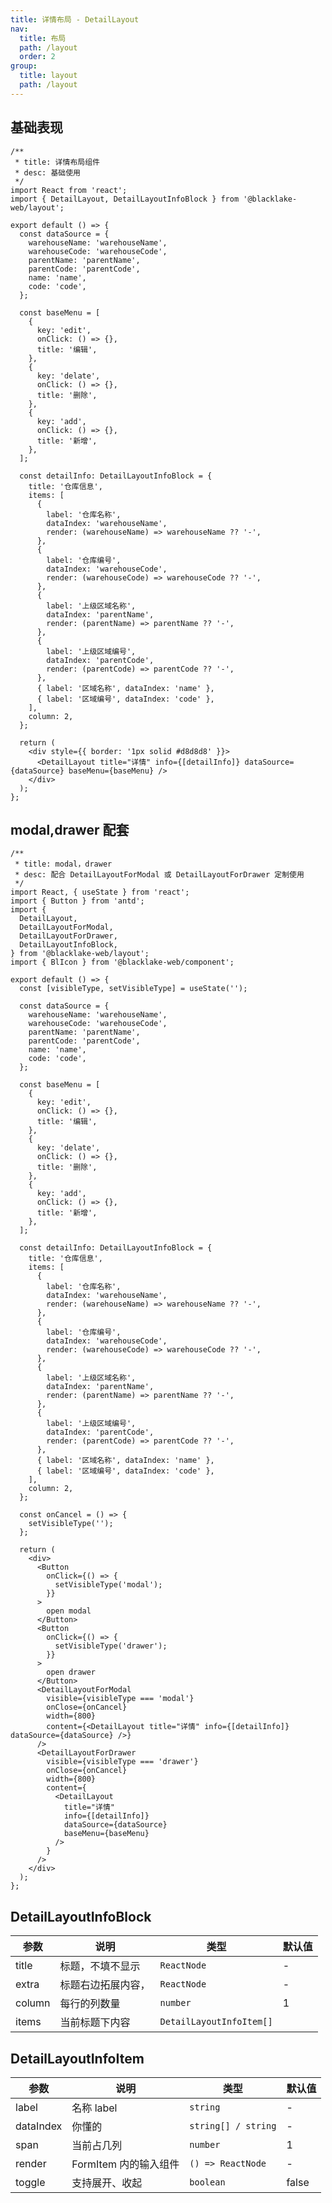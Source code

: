 ```yaml
---
title: 详情布局 - DetailLayout
nav:
  title: 布局
  path: /layout
  order: 2
group:
  title: layout
  path: /layout
---
```


## 基础表现

```tsx
/**
 * title: 详情布局组件
 * desc: 基础使用
 */
import React from 'react';
import { DetailLayout, DetailLayoutInfoBlock } from '@blacklake-web/layout';

export default () => {
  const dataSource = {
    warehouseName: 'warehouseName',
    warehouseCode: 'warehouseCode',
    parentName: 'parentName',
    parentCode: 'parentCode',
    name: 'name',
    code: 'code',
  };

  const baseMenu = [
    {
      key: 'edit',
      onClick: () => {},
      title: '编辑',
    },
    {
      key: 'delate',
      onClick: () => {},
      title: '删除',
    },
    {
      key: 'add',
      onClick: () => {},
      title: '新增',
    },
  ];

  const detailInfo: DetailLayoutInfoBlock = {
    title: '仓库信息',
    items: [
      {
        label: '仓库名称',
        dataIndex: 'warehouseName',
        render: (warehouseName) => warehouseName ?? '-',
      },
      {
        label: '仓库编号',
        dataIndex: 'warehouseCode',
        render: (warehouseCode) => warehouseCode ?? '-',
      },
      {
        label: '上级区域名称',
        dataIndex: 'parentName',
        render: (parentName) => parentName ?? '-',
      },
      {
        label: '上级区域编号',
        dataIndex: 'parentCode',
        render: (parentCode) => parentCode ?? '-',
      },
      { label: '区域名称', dataIndex: 'name' },
      { label: '区域编号', dataIndex: 'code' },
    ],
    column: 2,
  };

  return (
    <div style={{ border: '1px solid #d8d8d8' }}>
      <DetailLayout title="详情" info={[detailInfo]} dataSource={dataSource} baseMenu={baseMenu} />
    </div>
  );
};
```

## modal,drawer 配套

```tsx
/**
 * title: modal，drawer
 * desc: 配合 DetailLayoutForModal 或 DetailLayoutForDrawer 定制使用
 */
import React, { useState } from 'react';
import { Button } from 'antd';
import {
  DetailLayout,
  DetailLayoutForModal,
  DetailLayoutForDrawer,
  DetailLayoutInfoBlock,
} from '@blacklake-web/layout';
import { BlIcon } from '@blacklake-web/component';

export default () => {
  const [visibleType, setVisibleType] = useState('');

  const dataSource = {
    warehouseName: 'warehouseName',
    warehouseCode: 'warehouseCode',
    parentName: 'parentName',
    parentCode: 'parentCode',
    name: 'name',
    code: 'code',
  };

  const baseMenu = [
    {
      key: 'edit',
      onClick: () => {},
      title: '编辑',
    },
    {
      key: 'delate',
      onClick: () => {},
      title: '删除',
    },
    {
      key: 'add',
      onClick: () => {},
      title: '新增',
    },
  ];

  const detailInfo: DetailLayoutInfoBlock = {
    title: '仓库信息',
    items: [
      {
        label: '仓库名称',
        dataIndex: 'warehouseName',
        render: (warehouseName) => warehouseName ?? '-',
      },
      {
        label: '仓库编号',
        dataIndex: 'warehouseCode',
        render: (warehouseCode) => warehouseCode ?? '-',
      },
      {
        label: '上级区域名称',
        dataIndex: 'parentName',
        render: (parentName) => parentName ?? '-',
      },
      {
        label: '上级区域编号',
        dataIndex: 'parentCode',
        render: (parentCode) => parentCode ?? '-',
      },
      { label: '区域名称', dataIndex: 'name' },
      { label: '区域编号', dataIndex: 'code' },
    ],
    column: 2,
  };

  const onCancel = () => {
    setVisibleType('');
  };

  return (
    <div>
      <Button
        onClick={() => {
          setVisibleType('modal');
        }}
      >
        open modal
      </Button>
      <Button
        onClick={() => {
          setVisibleType('drawer');
        }}
      >
        open drawer
      </Button>
      <DetailLayoutForModal
        visible={visibleType === 'modal'}
        onClose={onCancel}
        width={800}
        content={<DetailLayout title="详情" info={[detailInfo]} dataSource={dataSource} />}
      />
      <DetailLayoutForDrawer
        visible={visibleType === 'drawer'}
        onClose={onCancel}
        width={800}
        content={
          <DetailLayout
            title="详情"
            info={[detailInfo]}
            dataSource={dataSource}
            baseMenu={baseMenu}
          />
        }
      />
    </div>
  );
};
```

<API src="/detailLayout.tsx"/>

## DetailLayoutInfoBlock

| 参数   | 说明               | 类型                     | 默认值 |
| ------ | ------------------ | ------------------------ | ------ |
| title  | 标题，不填不显示   | `ReactNode`              | -      |
| extra  | 标题右边拓展内容， | `ReactNode`              | -      |
| column | 每行的列数量       | `number`                 | 1      |
| items  | 当前标题下内容     | `DetailLayoutInfoItem[]` |        |

## DetailLayoutInfoItem

| 参数      | 说明                  | 类型                | 默认值 |
| --------- | --------------------- | ------------------- | ------ |
| label     | 名称 label            | `string`            | -      |
| dataIndex | 你懂的                | `string[] / string` | -      |
| span      | 当前占几列            | `number`            | 1      |
| render    | FormItem 内的输入组件 | `() => ReactNode`   | -      |
| toggle    | 支持展开、收起        | `boolean`           | false  |
